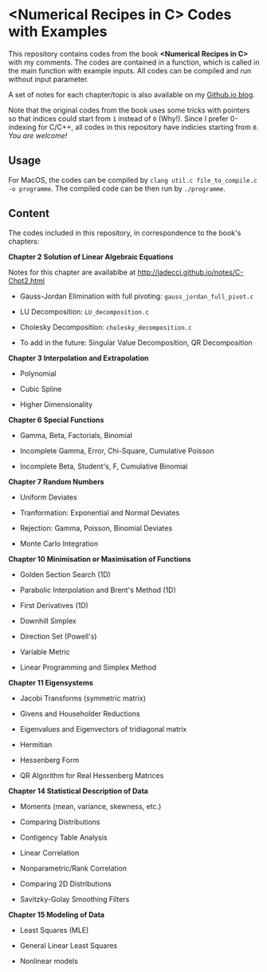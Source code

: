 # \<Numerical Recipes in C> Codes with Examples

This repository contains codes from the book **\<Numerical Recipes in C>** with my comments. The codes are contained in a function, which is called in the
main function with example inputs. All codes can be compiled and run without input parameter.

A set of notes for each chapter/topic is also available on my [Github.io blog](http://jadecci.github.io).

Note that the original codes from the book uses some tricks with pointers so that indices could start from `1` instead of `0` (Why!). Since I prefer
0-indexing for C/C++, all codes in this repository have indicies starting from `0`. *You are welcome!*

## Usage

For MacOS, the codes can be compiled by `clang util.c file_to_compile.c -o programme`. The compiled code can be then run by `./programme`.

## Content

The codes included in this repository, in correspondence to the book's chapters:

**Chapter 2 Solution of Linear Algebraic Equations**

Notes for this chapter are availablbe at <http://jadecci.github.io/notes/C-Chpt2.html>

- Gauss-Jordan Elimination with full pivoting: `gauss_jordan_full_pivot.c`

- LU Decomposition: `LU_decomposition.c`

- Cholesky Decomposition: `cholesky_decomposition.c`

- To add in the future: Singular Value Decomposition, QR Decomposition

**Chapter 3 Interpolation and Extrapolation**

- Polynomial

- Cubic Spline

- Higher Dimensionality

**Chapter 6 Special Functions**

- Gamma, Beta, Factorials, Binomial

- Incomplete Gamma, Error, Chi-Square, Cumulative Poisson

- Incomplete Beta, Student's, F, Cumulative Binomial

**Chapter 7 Random Numbers**

- Uniform Deviates

- Tranformation: Exponential and Normal Deviates

- Rejection: Gamma, Poisson, Binomial Deviates

- Monte Carlo Integration

**Chapter 10 Minimisation or Maximisation of Functions**

- Golden Section Search (1D)

- Parabolic Interpolation and Brent's Method (1D)

- First Derivatives (1D)

- Downhill Simplex

- Direction Set (Powell's)

- Variable Metric

- Linear Programming and Simplex Method

**Chapter 11 Eigensystems**

- Jacobi Transforms (symmetric matrix)

- Givens and Householder Reductions

- Eigenvalues and Eigenvectors of tridiagonal matrix

- Hermitian

- Hessenberg Form

- QR Algorithm for Real Hessenberg Matrices

**Chapter 14 Statistical Description of Data**

- Moments (mean, variance, skewness, etc.)

- Comparing Distributions

- Contigency Table Analysis

- Linear Correlation

- Nonparametric/Rank Correlation

- Comparing 2D Distributions

- Savitzky-Golay Smoothing Filters

**Chapter 15 Modeling of Data**

- Least Squares (MLE)

- General Linear Least Squares

- Nonlinear models
